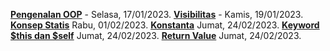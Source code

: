 **[Pengenalan OOP](https://medium.com/@firrizq/pengenalan-oop-2510989728ec)** - Selasa, 17/01/2023. 
**[Visibilitas](https://medium.com/@firrizq/oop-php-218bdf9463a1)** - Kamis, 19/01/2023. 
**[Konsep Statis](https://medium.com/@firrizq/oop-php-konsep-statis-bfd661c1011f)** Rabu, 01/02/2023. 
**[Konstanta](https://medium.com/@firrizq/oop-konstanta-603e02ddbbb0)** Jumat, 24/02/2023. 
**[Keyword $this dan $self](https://medium.com/@firrizq/oop-keyword-this-dan-self-bcf6b601799a)** Jumat, 24/02/2023. 
**[Return Value](https://medium.com/@firrizq/oop-return-value-960e45f82498)** Jumat, 24/02/2023. 
